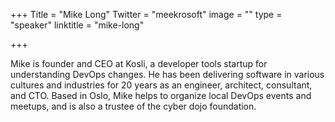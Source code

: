 +++
Title = "Mike Long"
Twitter = "meekrosoft"
image = ""
type = "speaker"
linktitle = "mike-long"

+++

Mike is founder and CEO at Kosli, a developer tools startup for understanding DevOps changes. He has been delivering software in various cultures and industries for 20 years as an engineer, architect, consultant, and CTO. Based in Oslo, Mike helps to organize local DevOps events and meetups, and is also a trustee of the cyber dojo foundation.